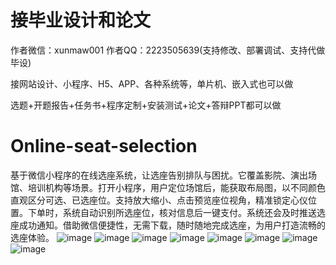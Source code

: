 # 接毕业设计和论文
作者微信：xunmaw001  作者QQ：2223505639(支持修改、部署调试、支持代做毕设)

接网站设计、小程序、H5、APP、各种系统等，单片机、嵌入式也可以做

选题+开题报告+任务书+程序定制+安装测试+论文+答辩PPT都可以做
# Online-seat-selection
基于微信小程序的在线选座系统，让选座告别排队与困扰。它覆盖影院、演出场馆、培训机构等场景。打开小程序，用户定位场馆后，能获取布局图，以不同颜色直观区分可选、已选座位。支持放大缩小、点击预览座位视角，精准锁定心仪位置。下单时，系统自动识别所选座位，核对信息后一键支付。系统还会及时推送选座成功通知。借助微信便捷性，无需下载，随时随地完成选座，为用户打造流畅的选座体验。 
![image](https://github.com/user-attachments/assets/c48410b3-38db-46fe-816c-a8d67b27d4b2)
![image](https://github.com/user-attachments/assets/0e866ad9-2240-46d1-9532-83518c5eebad)
![image](https://github.com/user-attachments/assets/299d7b25-81b7-412b-a17f-a1cb57db5a5b)
![image](https://github.com/user-attachments/assets/7d22721f-1ca5-4889-8087-cc5fd88db232)
![image](https://github.com/user-attachments/assets/024dcb2b-7872-4349-bcee-3ecb0f20da26)
![image](https://github.com/user-attachments/assets/33b410c8-b9d8-4cb4-8531-e3330b4563c8)
![image](https://github.com/user-attachments/assets/55308cb2-6366-4542-9541-f5c6243ee641)
![image](https://github.com/user-attachments/assets/7d85b6ca-aaf5-4267-aa2b-513ade537a60)
